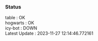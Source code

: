 ### Status


table : OK  
hogwarts : OK  
icy-bot : DOWN  
Latest Update : 2023-11-27 12:14:46.772161

